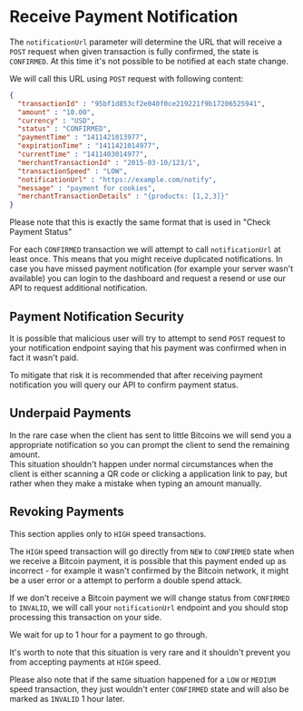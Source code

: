 # Receive Payment Notification

The `notificationUrl` parameter will determine the URL that will receive a `POST` request when given transaction is fully confirmed, the state is `CONFIRMED`. At this time it's not possible to be notified at each state change.

We will call this URL using `POST` request with following content:
```json
{
  "transactionId" : "95bf1d853cf2e040f0ce219221f9b17206525941",
  "amount" : "10.00",
  "currency" : "USD",
  "status" : "CONFIRMED",
  "paymentTime" : "1411421013977",
  "expirationTime" : "1411421014977",
  "currentTime" : "1411403014977",
  "merchantTransactionId" : "2015-03-10/123/1",
  "transactionSpeed" : "LOW",
  "notificationUrl" : "https://example.com/notify",
  "message" : "payment for cookies",
  "merchantTransactionDetails" : "{products: [1,2,3]}"
}
```

Please note that this is exactly the same format that is used in "Check Payment Status"

For each `CONFIRMED` transaction we will attempt to call `notificationUrl` at least once. This means that you might receive duplicated notifications. In case you have missed payment notification (for example your server wasn't available) you can login to the dashboard and request a resend or use our API to request additional notification.

## Payment Notification Security

It is possible that malicious user will try to attempt to send `POST` request to your notification endpoint saying that his payment was confirmed when in fact it wasn't paid.

To mitigate that risk it is recommended that after receiving payment notification you will query our API to confirm payment status.

## Underpaid Payments

In the rare case when the client has sent to little Bitcoins we will send you a appropriate notification so you can prompt the client to send the remaining amount.  
This situation shouldn't happen under normal circumstances when the client is either scanning a QR code or clicking a application link to pay, but rather when they make a mistake when typing an amount manually.

## Revoking Payments

This section applies only to `HIGH` speed transactions.  

The `HIGH` speed transaction will go directly from `NEW` to `CONFIRMED` state when we receive a Bitcoin payment, it is possible that this payment ended up as incorrect - for example it wasn't confirmed by the Bitcoin network, it might be a user error or a attempt to perform a double spend attack.  

If we don't receive a Bitcoin payment we will change status from `CONFIRMED` to `INVALID`, we will call your `notificationUrl` endpoint and you should stop processing this transaction on your side.  

We wait for up to 1 hour for a payment to go through.  

It's worth to note that this situation is very rare and it shouldn't prevent you from accepting payments at `HIGH` speed.

Please also note that if the same situation happened for a `LOW` or `MEDIUM` speed transaction, they just wouldn't enter `CONFIRMED` state and will also be marked as `INVALID` 1 hour later.

